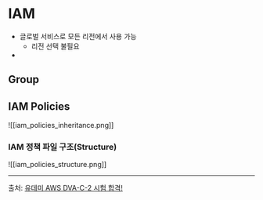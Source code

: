 # IAM
- 글로벌 서비스로 모든 리전에서 사용 가능
	- 리전 선택 불필요
- 


## Group


## IAM Policies 
![[iam_policies_inheritance.png]]

###  IAM 정책 파일 구조(Structure)
![[iam_policies_structure.png]]


---
출처: [유데미 AWS DVA-C-2 시험 합격!](https://www.udemy.com/course/best-aws-certified-developer-associate/?couponCode=KEEPLEARNING)